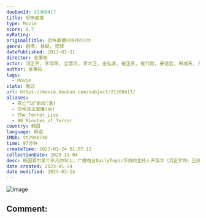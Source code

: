 ```yaml
---
doubanId: 21360417
title: 恐怖直播
type: Movie
score: 8.7
myRating: 
originalTitle: 恐怖直播더테러라이브
genre: 剧情, 悬疑, 犯罪
datePublished: 2013-07-31
director: 金秉祐
actor: 河正宇, 李璟荣, 全慧珍, 李大卫, 金弘波, 崔正贤, 崔代勋, 姜信哲, 韩成天, 孙成灿, 金素辰, 金大明, 金海仁
author: 金秉祐
tags:
  - Movie
state: 看过
url: https://movie.douban.com/subject/21360417/
aliases:
  - 死亡“动”新闻(港)
  - 恐怖攻击直播(台)
  - The_Terror_Live
  - 90_Minutes_of_Terror
country: 韩国
language: 韩语
IMDb: tt2990738
time: 97分钟
createTime: 2023-01-24 01:07:12
collectionDate: 2020-11-04
desc: 韩国首尔某个平凡的早上，广播电台DailyTopic节目的主持人尹英华（河正宇饰）正就税率改革与听众进行连线，这时一个自称住在首尔昌信洞的普通工人朴鲁圭打入电话，大肆抱怨超高的电费和相关部门对他的...
date created: 2023-01-24
date modified: 2023-03-14
---
```


![image](p2016930906.jpg)

Comment:
---
